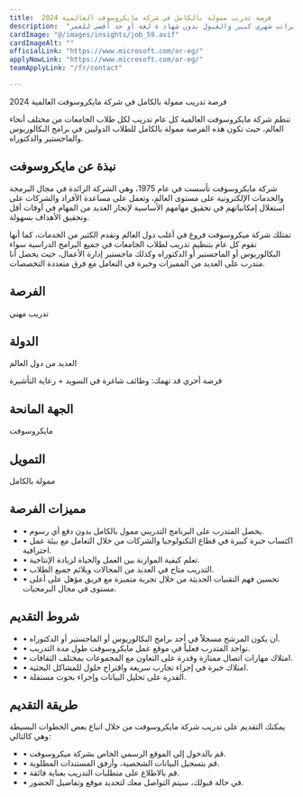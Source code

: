```yaml
---
title:  فرصة تدريب ممولة بالكامل في شركة مايكروسوفت العالمية 2024 
description:  "منحة تدريب ممول بالكامل من مايكروسوفت للطلاب من كل البلاد براتب شهري كبير والقبول بدون شهاد ة لغة أو حد أقصي للعمر" 
cardImage: "@/images/insights/job_59.avif" 
cardImageAlt: "" 
officialLink: "https://www.microsoft.com/ar-eg/" 
applyNowLink: "https://www.microsoft.com/ar-eg/" 
teamApplyLink: "/fr/contact"

---
```


فرصة تدريب ممولة بالكامل في شركة مايكروسوفت العالمية 2024

تنظم شركة مايكروسوفت العالمية كل عام تدريب لكل طلاب الجامعات من مختلف أنحاء العالم، حيث تكون هذه الفرصة ممولة بالكامل للطلاب الدوليين في برامج البكالوريوس والماجستير والدكتوراه.

## نبذة عن مايكروسوفت

شركة مايكروسوفت تأسست في عام 1975، وهي الشركة الرائدة في مجال البرمجة والخدمات الإلكترونية على مستوى العالم، وتعمل على مساعدة الأفراد والشركات على استغلال إمكانياتهم في تحقيق مهامهم الأساسية لإنجاز العديد من المهام في أوقات أقل وتحقيق الأهداف بسهولة.

تمتلك شركة ميكروسوفت فروع في أغلب دول العالم وتقدم الكثير من الخدمات، كما أنها تقوم كل عام بتنظيم تدريب لطلاب الجامعات في جميع البرامج الدراسية سواء البكالوريوس أو الماجستير أو الدكتوراه وكذلك ماجستير إدارة الأعمال، حيث يحصل أنا متدرب على العديد من المميزات وخبرة في التعامل مع فرق متعددة التخصصات.

## الفرصة

تدريب مهني

## الدولة

العديد من دول العالم

فرصة أخري قد تهمك: وظائف شاغرة في السويد + رعاية التأشيرة

## الجهة المانحة

مايكروسوفت

## التمويل

ممولة بالكامل

## مميزات الفرصة

- • يحصل المتدرب على البرنامج التدريبي ممول بالكامل بدون دفع أي رسوم.
- • اكتساب خبرة كبيرة في قطاع التكنولوجيا والشركات من خلال التعامل مع بيئة عمل احترافية.
- • تعلم كيفية الموازنة بين العمل والحياة لزيادة الإنتاجية.
- • التدريب متاح في العديد من المجالات ويلائم جميع الطلاب.
- • تحسين فهم التقنيات الحديثة من خلال تجربة متميزة مع فريق مؤهل على أعلى مستوى في مجال البرمجيات.

## شروط التقديم

- • أن يكون المرشح مسجلاً في أحد برامج البكالوريوس أو الماجستير أو الدكتوراه.
- • تواجد المتدرب فعلياً في موقع عمل مايكروسوفت طول مدة التدريب.
- • امتلاك مهارات اتصال ممتازة وقدرة على التعاون مع المجموعات بمختلف الثقافات.
- • امتلاك خبرة في إجراء تجارب سريعة واقتراح حلول للمشاكل البحثية.
- • القدرة على تحليل البيانات وإجراء بحوث مستقلة.

## طريقة التقديم

يمكنك التقديم على تدريب شركة مايكروسوفت من خلال اتباع بعض الخطوات البسيطة وهي كالتالي:

- • قم بالدخول إلى الموقع الرسمي الخاص بشركة ميكروسوفت.
- • قم بتسجيل البيانات الشخصية، وأرفق المستندات المطلوبة.
- • قم بالاطلاع على متطلبات التدريب بعناية فائقة.
- • في حالة قبولك، سيتم التواصل معك لتحديد موقع وتفاصيل الحضور.

